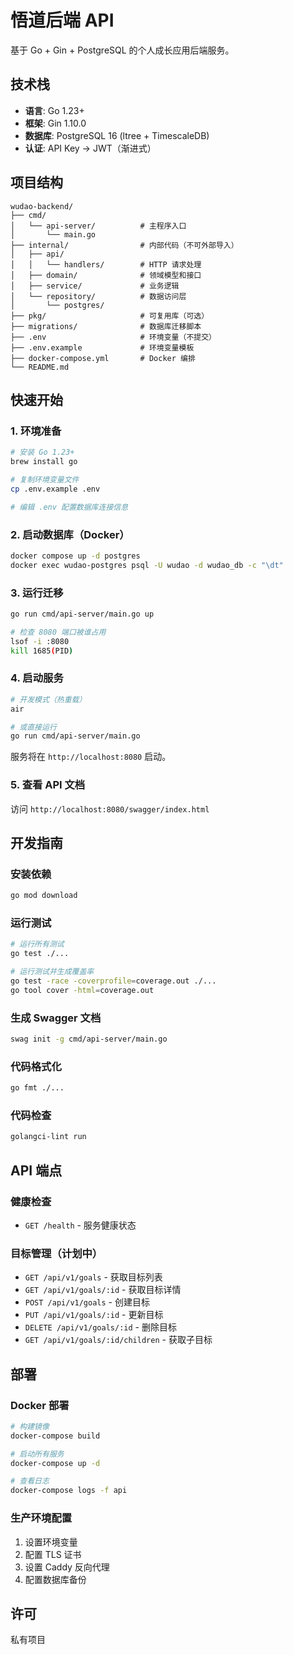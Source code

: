 # 悟道后端 API

基于 Go + Gin + PostgreSQL 的个人成长应用后端服务。

## 技术栈

- **语言**: Go 1.23+
- **框架**: Gin 1.10.0
- **数据库**: PostgreSQL 16 (ltree + TimescaleDB)
- **认证**: API Key → JWT（渐进式）

## 项目结构

```
wudao-backend/
├── cmd/
│   └── api-server/          # 主程序入口
│       └── main.go
├── internal/                # 内部代码（不可外部导入）
│   ├── api/
│   │   └── handlers/        # HTTP 请求处理
│   ├── domain/              # 领域模型和接口
│   ├── service/             # 业务逻辑
│   └── repository/          # 数据访问层
│       └── postgres/
├── pkg/                     # 可复用库（可选）
├── migrations/              # 数据库迁移脚本
├── .env                     # 环境变量（不提交）
├── .env.example             # 环境变量模板
├── docker-compose.yml       # Docker 编排
└── README.md
```

## 快速开始

### 1. 环境准备

```bash
# 安装 Go 1.23+
brew install go

# 复制环境变量文件
cp .env.example .env

# 编辑 .env 配置数据库连接信息
```

### 2. 启动数据库（Docker）

```bash
docker compose up -d postgres
docker exec wudao-postgres psql -U wudao -d wudao_db -c "\dt"
```

### 3. 运行迁移

```bash
go run cmd/api-server/main.go up

# 检查 8080 端口被谁占用
lsof -i :8080   
kill 1685(PID)
```

### 4. 启动服务

```bash
# 开发模式（热重载）
air

# 或直接运行
go run cmd/api-server/main.go
```

服务将在 `http://localhost:8080` 启动。

### 5. 查看 API 文档

访问 `http://localhost:8080/swagger/index.html`

## 开发指南

### 安装依赖

```bash
go mod download
```

### 运行测试

```bash
# 运行所有测试
go test ./...

# 运行测试并生成覆盖率
go test -race -coverprofile=coverage.out ./...
go tool cover -html=coverage.out
```

### 生成 Swagger 文档

```bash
swag init -g cmd/api-server/main.go
```

### 代码格式化

```bash
go fmt ./...
```

### 代码检查

```bash
golangci-lint run
```

## API 端点

### 健康检查

- `GET /health` - 服务健康状态

### 目标管理（计划中）

- `GET /api/v1/goals` - 获取目标列表
- `GET /api/v1/goals/:id` - 获取目标详情
- `POST /api/v1/goals` - 创建目标
- `PUT /api/v1/goals/:id` - 更新目标
- `DELETE /api/v1/goals/:id` - 删除目标
- `GET /api/v1/goals/:id/children` - 获取子目标

## 部署

### Docker 部署

```bash
# 构建镜像
docker-compose build

# 启动所有服务
docker-compose up -d

# 查看日志
docker-compose logs -f api
```

### 生产环境配置

1. 设置环境变量
2. 配置 TLS 证书
3. 设置 Caddy 反向代理
4. 配置数据库备份

## 许可

私有项目
